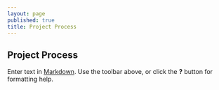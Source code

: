 ```yaml
---
layout: page
published: true
title: Project Process
---
```


## Project Process

Enter text in [Markdown](http://daringfireball.net/projects/markdown/). Use the toolbar above, or click the **?** button for formatting help.